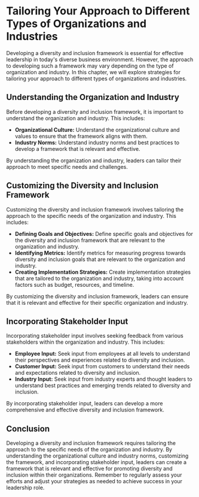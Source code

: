 Tailoring Your Approach to Different Types of Organizations and Industries
=====================================================================================================================================

Developing a diversity and inclusion framework is essential for effective leadership in today's diverse business environment. However, the approach to developing such a framework may vary depending on the type of organization and industry. In this chapter, we will explore strategies for tailoring your approach to different types of organizations and industries.

Understanding the Organization and Industry
-------------------------------------------

Before developing a diversity and inclusion framework, it is important to understand the organization and industry. This includes:

* **Organizational Culture:** Understand the organizational culture and values to ensure that the framework aligns with them.
* **Industry Norms:** Understand industry norms and best practices to develop a framework that is relevant and effective.

By understanding the organization and industry, leaders can tailor their approach to meet specific needs and challenges.

Customizing the Diversity and Inclusion Framework
-------------------------------------------------

Customizing the diversity and inclusion framework involves tailoring the approach to the specific needs of the organization and industry. This includes:

* **Defining Goals and Objectives:** Define specific goals and objectives for the diversity and inclusion framework that are relevant to the organization and industry.
* **Identifying Metrics:** Identify metrics for measuring progress towards diversity and inclusion goals that are relevant to the organization and industry.
* **Creating Implementation Strategies:** Create implementation strategies that are tailored to the organization and industry, taking into account factors such as budget, resources, and timeline.

By customizing the diversity and inclusion framework, leaders can ensure that it is relevant and effective for their specific organization and industry.

Incorporating Stakeholder Input
-------------------------------

Incorporating stakeholder input involves seeking feedback from various stakeholders within the organization and industry. This includes:

* **Employee Input:** Seek input from employees at all levels to understand their perspectives and experiences related to diversity and inclusion.
* **Customer Input:** Seek input from customers to understand their needs and expectations related to diversity and inclusion.
* **Industry Input:** Seek input from industry experts and thought leaders to understand best practices and emerging trends related to diversity and inclusion.

By incorporating stakeholder input, leaders can develop a more comprehensive and effective diversity and inclusion framework.

Conclusion
----------

Developing a diversity and inclusion framework requires tailoring the approach to the specific needs of the organization and industry. By understanding the organizational culture and industry norms, customizing the framework, and incorporating stakeholder input, leaders can create a framework that is relevant and effective for promoting diversity and inclusion within their organizations. Remember to regularly assess your efforts and adjust your strategies as needed to achieve success in your leadership role.


